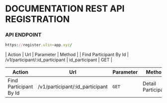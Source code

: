 # DOCUMENTATION REST API REGISTRATION

### API ENDPOINT
```ruby
https://register.ulin-app.xyz/
```

| Action                  | Url                             | Parameter        | Method  |
| Find Participant By Id  | /v1/participant/:id_participant | id_participant   | GET     |


| Action        | Url           | Parameter        | Method           | return   | Result   |
| ------------- | ------------- | ---------------- | ---------------- | -------- | -------- |
| Find Participant By Id  | /v1/participant/:id_participant         | `GET`   | Detail Participant | https://register.ulin-app.xyz/v1/participant/{id_participant} |

